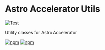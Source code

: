 # Astro Accelerator Utils

[![Test](https://github.com/Steve-Fenton/astro-accelerator-utils/actions/workflows/build-astro.yml/badge.svg)](https://github.com/Steve-Fenton/astro-accelerator-utils/actions/workflows/build-astro.yml)

Utility classes for Astro Accelerator

[![npm](https://img.shields.io/npm/v/astro-accelerator-utils?color=blue&style=plastic)](https://www.npmjs.com/package/astro-accelerator-utils/)
[![npm](https://img.shields.io/npm/dm/astro-accelerator-utils?style=plastic)](https://www.npmjs.com/package/astro-accelerator-utils/)

